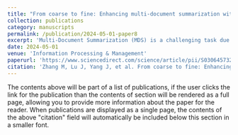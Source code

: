 ```yaml
---
title: "From coarse to fine: Enhancing multi-document summarization with multi-granularity relationship-based extractor"
collection: publications
category: manuscripts
permalink: /publication/2024-05-01-paper8
excerpt: 'Multi-Document Summarization (MDS) is a challenging task due to the fact that multiple documents not only have extremely long inputs but may also be overlapping, complementary, or contradictory to each other. In this paper, we propose to capture complex cross-document interactions to handle lengthy inputs for better multi-document summarization. Specifically, we present MDS-MGRE, a coarse-to-fine MDS framework that introduces Multi-Granularity Relationships into an Extract-then-summarize pipeline. In the coarse-grained stage, multi-granularity embedding, heterogeneous graph construction, and MGRExtractor work together to convert redundant multi-documents into compact meta-documents. We first utilize pre-trained language model BERT to obtain semantically rich embeddings for documents at different granularities, including documents, paragraphs, sentence-sets, and sentences. Then, we construct a heterogeneous graph with 4 types of nodes (document nodes, paragraph nodes, sentence-set nodes, and sentence nodes) and corresponding connecting edges to model rich document relationships. Furthermore, we propose a novel Multi-Granularity Relationship-based Extractor (MGRExtractor) to produce meta-documents by efficiently pruning heterogeneous graphs. More precisely, it consists of 4 main modules: noise removal, redundancy removal, multi-granularity scoring, and sentence-set selection. In the fine-grained stage, we employ the large configuration of BART as our abstractive summarizer to generate system summaries from the extracted meta-documents. Experimental results on two benchmark datasets show that our framework significantly outperforms strong baselines with comparable parameters, and slightly underperforms methods with a maximum encoding length of 16,384 tokens. For Multi-News and WCEP, automatic evaluation results show that MDS-MGRE achieves an average performance improvement of 1.75% and 8.77% compared to the state-of-the-art systems with comparable parameters, respectively. Such positive results demonstrate the benefits of generating high-quality meta-documents to enhance MDS by modeling rich document relationships.'
date: 2024-05-01
venue: 'Information Processing & Management'
paperurl: 'https://www.sciencedirect.com/science/article/pii/S0306457324000566'
citation: 'Zhang M, Lu J, Yang J, et al. From coarse to fine: Enhancing multi-document summarization with multi-granularity relationship-based extractor[J]. Information Processing & Management, 2024, 61(3): 103696.'
---
```


The contents above will be part of a list of publications, if the user clicks the link for the publication than the contents of section will be rendered as a full page, allowing you to provide more information about the paper for the reader. When publications are displayed as a single page, the contents of the above "citation" field will automatically be included below this section in a smaller font.